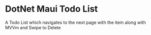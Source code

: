 # DotNet Maui Todo List
 A Todo List which navigates to the next page with the item along with MVVm and Swipe to Delete
